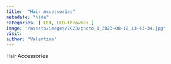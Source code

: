```yaml
---
title:  "Hair Accessories"
metadate: "hide"
categories: [ LED, LED-throwies ]
image: "/assets/images/2023/photo_1_2023-08-12_13-43-34.jpg"
visit:
author: "Valentina"
---
```


Hair Accessories